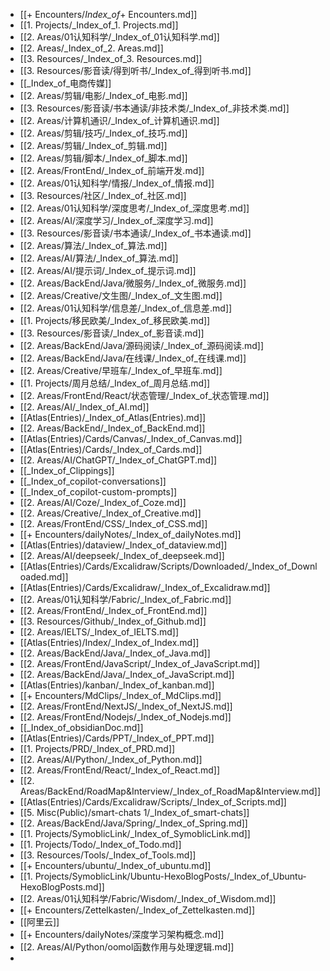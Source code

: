 - [[+ Encounters/_Index_of_+ Encounters.md]]
- [[1. Projects/_Index_of_1. Projects.md]]
- [[2. Areas/01认知科学/_Index_of_01认知科学.md]]
- [[2. Areas/_Index_of_2. Areas.md]]
- [[3. Resources/_Index_of_3. Resources.md]]
- [[3. Resources/影音读/得到听书/_Index_of_得到听书.md]]
- [[_Index_of_电商传媒]]
- [[2. Areas/剪辑/电影/_Index_of_电影.md]]
- [[3. Resources/影音读/书本通读/非技术类/_Index_of_非技术类.md]]
- [[2. Areas/计算机通识/_Index_of_计算机通识.md]]
- [[2. Areas/剪辑/技巧/_Index_of_技巧.md]]
- [[2. Areas/剪辑/_Index_of_剪辑.md]]
- [[2. Areas/剪辑/脚本/_Index_of_脚本.md]]
- [[2. Areas/FrontEnd/_Index_of_前端开发.md]]
- [[2. Areas/01认知科学/情报/_Index_of_情报.md]]
- [[3. Resources/社区/_Index_of_社区.md]]
- [[2. Areas/01认知科学/深度思考/_Index_of_深度思考.md]]
- [[2. Areas/AI/深度学习/_Index_of_深度学习.md]]
- [[3. Resources/影音读/书本通读/_Index_of_书本通读.md]]
- [[2. Areas/算法/_Index_of_算法.md]]
- [[2. Areas/AI/算法/_Index_of_算法.md]]
- [[2. Areas/AI/提示词/_Index_of_提示词.md]]
- [[2. Areas/BackEnd/Java/微服务/_Index_of_微服务.md]]
- [[2. Areas/Creative/文生图/_Index_of_文生图.md]]
- [[2. Areas/01认知科学/信息差/_Index_of_信息差.md]]
- [[1. Projects/移民欧美/_Index_of_移民欧美.md]]
- [[3. Resources/影音读/_Index_of_影音读.md]]
- [[2. Areas/BackEnd/Java/源码阅读/_Index_of_源码阅读.md]]
- [[2. Areas/BackEnd/Java/在线课/_Index_of_在线课.md]]
- [[2. Areas/Creative/早班车/_Index_of_早班车.md]]
- [[1. Projects/周月总结/_Index_of_周月总结.md]]
- [[2. Areas/FrontEnd/React/状态管理/_Index_of_状态管理.md]]
- [[2. Areas/AI/_Index_of_AI.md]]
- [[Atlas(Entries)/_Index_of_Atlas(Entries).md]]
- [[2. Areas/BackEnd/_Index_of_BackEnd.md]]
- [[Atlas(Entries)/Cards/Canvas/_Index_of_Canvas.md]]
- [[Atlas(Entries)/Cards/_Index_of_Cards.md]]
- [[2. Areas/AI/ChatGPT/_Index_of_ChatGPT.md]]
- [[_Index_of_Clippings]]
- [[_Index_of_copilot-conversations]]
- [[_Index_of_copilot-custom-prompts]]
- [[2. Areas/AI/Coze/_Index_of_Coze.md]]
- [[2. Areas/Creative/_Index_of_Creative.md]]
- [[2. Areas/FrontEnd/CSS/_Index_of_CSS.md]]
- [[+ Encounters/dailyNotes/_Index_of_dailyNotes.md]]
- [[Atlas(Entries)/dataview/_Index_of_dataview.md]]
- [[2. Areas/AI/deepseek/_Index_of_deepseek.md]]
- [[Atlas(Entries)/Cards/Excalidraw/Scripts/Downloaded/_Index_of_Downloaded.md]]
- [[Atlas(Entries)/Cards/Excalidraw/_Index_of_Excalidraw.md]]
- [[2. Areas/01认知科学/Fabric/_Index_of_Fabric.md]]
- [[2. Areas/FrontEnd/_Index_of_FrontEnd.md]]
- [[3. Resources/Github/_Index_of_Github.md]]
- [[2. Areas/IELTS/_Index_of_IELTS.md]]
- [[Atlas(Entries)/Index/_Index_of_Index.md]]
- [[2. Areas/BackEnd/Java/_Index_of_Java.md]]
- [[2. Areas/FrontEnd/JavaScript/_Index_of_JavaScript.md]]
- [[2. Areas/BackEnd/Java/_Index_of_JavaScript.md]]
- [[Atlas(Entries)/kanban/_Index_of_kanban.md]]
- [[+ Encounters/MdClips/_Index_of_MdClips.md]]
- [[2. Areas/FrontEnd/NextJS/_Index_of_NextJS.md]]
- [[2. Areas/FrontEnd/Nodejs/_Index_of_Nodejs.md]]
- [[_Index_of_obsidianDoc.md]]
- [[Atlas(Entries)/Cards/PPT/_Index_of_PPT.md]]
- [[1. Projects/PRD/_Index_of_PRD.md]]
- [[2. Areas/AI/Python/_Index_of_Python.md]]
- [[2. Areas/FrontEnd/React/_Index_of_React.md]]
- [[2. Areas/BackEnd/RoadMap&Interview/_Index_of_RoadMap&Interview.md]]
- [[Atlas(Entries)/Cards/Excalidraw/Scripts/_Index_of_Scripts.md]]
- [[5. Misc(Public)/smart-chats 1/_Index_of_smart-chats]]
- [[2. Areas/BackEnd/Java/Spring/_Index_of_Spring.md]]
- [[1. Projects/SymoblicLink/_Index_of_SymoblicLink.md]]
- [[1. Projects/Todo/_Index_of_Todo.md]]
- [[3. Resources/Tools/_Index_of_Tools.md]]
- [[+ Encounters/ubuntu/_Index_of_ubuntu.md]]
- [[1. Projects/SymoblicLink/Ubuntu-HexoBlogPosts/_Index_of_Ubuntu-HexoBlogPosts.md]]
- [[2. Areas/01认知科学/Fabric/Wisdom/_Index_of_Wisdom.md]]
- [[+ Encounters/Zettelkasten/_Index_of_Zettelkasten.md]]
- [[阿里云]]
- [[+ Encounters/dailyNotes/深度学习架构概念.md]]
- [[2. Areas/AI/Python/oomol函数作用与处理逻辑.md]]
- 